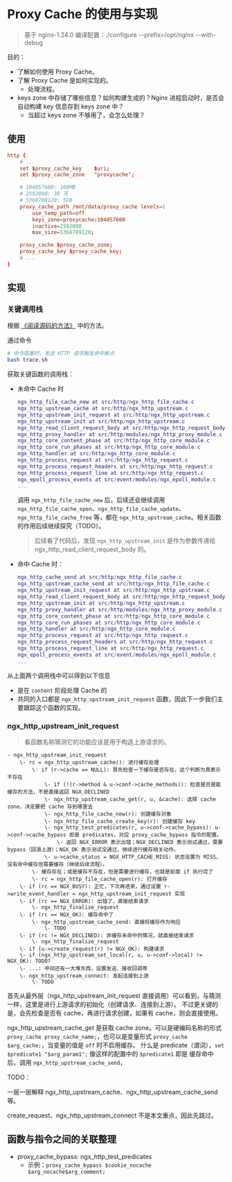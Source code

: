 # Proxy Cache 的使用与实现

> 基于 nginx-1.24.0
> 编译配置：./configure --prefix=/opt/nginx --with-debug

目的：

- 了解如何使用 Proxy Cache。
- 了解 Proxy Cache 是如何实现的。
  - 处理流程。
- keys zone 中存储了哪些信息？如何构建生成的？Nginx 进程启动时，是否会自动构建 key 信息存到 keys zone 中？
  - 当超过 keys zone 不够用了，会怎么处理？

## 使用

```nginx.conf
http {
    # ...
    set $proxy_cache_key    $uri;
    set $proxy_cache_zone   "proxycache";

    # 104857600: 100MB
    # 2592000: 30 天
    # 5368709120: 5GB
    proxy_cache_path /mnt/data/proxy_cache levels=1
        use_temp_path=off
        keys_zone=proxycache:104857600
        inactive=2592000
        max_size=5368709120;

    proxy_cache $proxy_cache_zone;
    proxy_cache_key $proxy_cache_key;
    # ...
}
```

## 实现

### 关键调用栈

根据 [《阅读源码的方法》](../../../../M.方法论/阅读源码的方法.md) 中的方法。

通过命令

```bash
# 命令阻塞时，发送 HTTP 请求触发命中断点
bash trace.sh
```

获取关键函数的调用栈：

- 未命中 Cache 时

    ```lua
    ngx_http_file_cache_new at src/http/ngx_http_file_cache.c
    ngx_http_upstream_cache at src/http/ngx_http_upstream.c
    ngx_http_upstream_init_request at src/http/ngx_http_upstream.c
    ngx_http_upstream_init at src/http/ngx_http_upstream.c
    ngx_http_read_client_request_body at src/http/ngx_http_request_body.c
    ngx_http_proxy_handler at src/http/modules/ngx_http_proxy_module.c
    ngx_http_core_content_phase at src/http/ngx_http_core_module.c
    ngx_http_core_run_phases at src/http/ngx_http_core_module.c
    ngx_http_handler at src/http/ngx_http_core_module.c
    ngx_http_process_request at src/http/ngx_http_request.c
    ngx_http_process_request_headers at src/http/ngx_http_request.c
    ngx_http_process_request_line at src/http/ngx_http_request.c
    ngx_epoll_process_events at src/event/modules/ngx_epoll_module.c
    ...
    ```

    调用 `ngx_http_file_cache_new` 后，后续还会继续调用 `ngx_http_file_cache_open`、`ngx_http_file_cache_update`、`ngx_http_file_cache_free` 等，都在 `ngx_http_upstream_cache`。相关函数的作用后续继续探究（TODO）。

    > 后续看了代码后，发现 `ngx_http_upstream_init` 是作为参数传递给 ngx_http_read_client_request_body 的。

- 命中 Cache 时：

    ```lua
    ngx_http_cache_send at src/http/ngx_http_file_cache.c
    ngx_http_upstream_cache_send at src/http/ngx_http_file_cache.c
    ngx_http_upstream_init_request at src/http/ngx_http_upstream.c
    ngx_http_read_client_request_body at src/http/ngx_http_request_body.c
    ngx_http_upstream_init at src/http/ngx_http_upstream.c
    ngx_http_proxy_handler at src/http/modules/ngx_http_proxy_module.c
    ngx_http_core_content_phase at src/http/ngx_http_core_module.c
    ngx_http_core_run_phases at src/http/ngx_http_core_module.c
    ngx_http_handler at src/http/ngx_http_core_module.c
    ngx_http_process_request at src/http/ngx_http_request.c
    ngx_http_process_request_headers at src/http/ngx_http_request.c
    ngx_http_process_request_line at src/http/ngx_http_request.c
    ngx_epoll_process_events at src/event/modules/ngx_epoll_module.c
    ...
    ```

从上面两个调用栈中可以得到以下信息

- 是在 `content` 阶段处理 Cache 的
- 共同的入口都是 `ngx_http_upstream_init_request` 函数，因此下一步我们主要跟踪这个函数的实现。

### ngx_http_upstream_init_request

> 看函数名称猜测它的功能应该是用于构造上游请求的。

```
- ngx_http_upstream_init_request
    \- rc = ngx_http_upstream_cache(): 进行缓存处理
        \- if (r->cache == NULL): 首先检查一下缓存是否存在，这个判断为真表示不存在
            \- if (!(r->method & u->conf->cache_methods)): 检查是否是能缓存的方法，不是直接返回 NGX_DECLINED
            \- ngx_http_upstream_cache_get(r, u, &cache): 选择 cache zone，决定要把 cache 存到哪里去
            \- ngx_http_file_cache_new(r): 创建缓存对象
            \- ngx_http_file_cache_create_key(r): 创建缓存 key
            \- ngx_http_test_predicates(r, u->conf->cache_bypass): u->conf->cache_bypass 即是 predicates，对应 proxy_cache_bypass 指令的配置。
                \- 返回 NGX_ERROR 表示出错；NGX_DECLINED 表示测试通过，需要 bypass（回源上游）；NGX_OK 表示测试没通过，继续进行缓存相关动作。
            \- u->cache_status = NGX_HTTP_CACHE_MISS: 状态设置为 MISS，没有命中缓存但需要缓存（继续后续流程）。
        \- 缓存存在；或是缓存不存在，但是需要进行缓存，也就是前面 if 执行完了
        \- rc = ngx_http_file_cache_open(r): 打开缓存
    \- if (rc == NGX_BUSY): 正忙，下次再进来，通过设置 r->write_event_handler = ngx_http_upstream_init_request 实现
    \- if (rc == NGX_ERROR): 出错了，直接结束请求
        \- ngx_http_finalize_request
    \- if (rc == NGX_OK): 缓存命中了
        \- ngx_http_upstream_cache_send: 直接将缓存作为响应
            \- TODO
    \- if (rc != NGX_DECLINED): 非缓存未命中的情况，就直接结束请求
        \- ngx_http_finalize_request
    \- if (u->create_request(r) != NGX_OK): 构建请求
    \- if (ngx_http_upstream_set_local(r, u, u->conf->local) != NGX_OK): TODO?
    \- ...: 中间还有一大堆东西，设置发送、接收回调等
    \- ngx_http_upstream_connect: 发起连接到上游
        \- TODO
```

首先从最外层（ngx_http_upstream_init_request 直接调用）可以看到，与猜测一样，这里是进行上游请求的初始化（创建请求、连接到上游）。
不过更关键的是，会先检查是否有 cache，再进行请求创建，如果有 cache，则会直接使用。

ngx_http_upstream_cache_get 是获取 cache zone。可以是硬编码名称的形式 `proxy_cache proxy_cache_name;`，也可以是变量形式 `proxy_cache $arg_cache;`，当变量的值是 `off` 时不启用缓存。
什么是 predicate（谓词），`set $predicate1 "$arg_param1";` 像这样的配置中的 `$predicate1` 即是
缓存命中后，调用 `ngx_http_upstream_cache_send`，

TODO：

一层一层解释 ngx_http_upstream_cache、ngx_http_upstream_cache_send 等。

create_request、ngx_http_upstream_connect 不是本文重点，因此先跳过。

## 函数与指令之间的关联整理

- proxy_cache_bypass: ngx_http_test_predicates
  - 示例：`proxy_cache_bypass $cookie_nocache $arg_nocache$arg_comment;`
